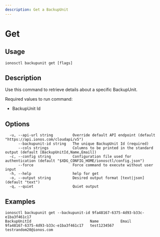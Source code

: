 ```yaml
---
description: Get a BackupUnit
---
```


# Get

## Usage

```text
ionosctl backupunit get [flags]
```

## Description

Use this command to retrieve details about a specific BackupUnit.

Required values to run command:

* BackupUnit Id

## Options

```text
  -u, --api-url string         Override default API endpoint (default "https://api.ionos.com/cloudapi/v5")
      --backupunit-id string   The unique BackupUnit Id (required)
      --cols strings           Columns to be printed in the standard output (default [BackupUnitId,Name,Email])
  -c, --config string          Configuration file used for authentication (default "$XDG_CONFIG_HOME/ionosctl/config.json")
      --force                  Force command to execute without user input
  -h, --help                   help for get
  -o, --output string          Desired output format [text|json] (default "text")
  -q, --quiet                  Quiet output
```

## Examples

```text
ionosctl backupunit get --backupunit-id 9fa48167-6375-4d93-b33c-e1ba3f461c17 
BackupUnitId                           Name          Email
9fa48167-6375-4d93-b33c-e1ba3f461c17   test1234567   testrandom20@ionos.com
```

